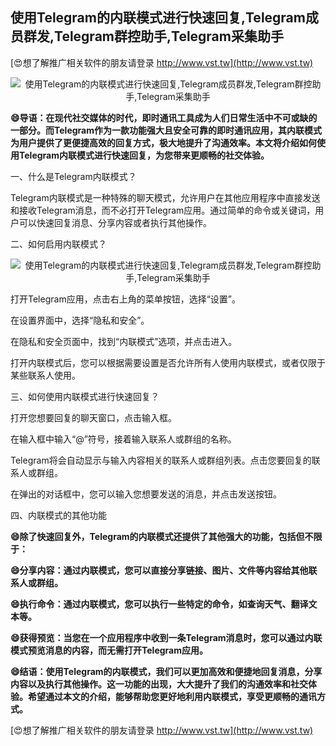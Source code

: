 ## **使用Telegram的内联模式进行快速回复,Telegram成员群发,Telegram群控助手,Telegram采集助手**

[😍想了解推广相关软件的朋友请登录 http://www.vst.tw](http://www.vst.tw)

 <center><img src="https://vst.tw/MP4/tuiguang/png/4.png" alt="使用Telegram的内联模式进行快速回复,Telegram成员群发,Telegram群控助手,Telegram采集助手"></center>

**😄导语：在现代社交媒体的时代，即时通讯工具成为人们日常生活中不可或缺的一部分。而Telegram作为一款功能强大且安全可靠的即时通讯应用，其内联模式为用户提供了更便捷高效的回复方式，极大地提升了沟通效率。本文将介绍如何使用Telegram内联模式进行快速回复，为您带来更顺畅的社交体验。**

一、什么是Telegram内联模式？

Telegram内联模式是一种特殊的聊天模式，允许用户在其他应用程序中直接发送和接收Telegram消息，而不必打开Telegram应用。通过简单的命令或关键词，用户可以快速回复消息、分享内容或者执行其他操作。

二、如何启用内联模式？

 <center><img src="https://vst.tw/MP4/tuiguang/png/6.png" alt="使用Telegram的内联模式进行快速回复,Telegram成员群发,Telegram群控助手,Telegram采集助手"></center>

打开Telegram应用，点击右上角的菜单按钮，选择“设置”。

在设置界面中，选择“隐私和安全”。

在隐私和安全页面中，找到“内联模式”选项，并点击进入。

打开内联模式后，您可以根据需要设置是否允许所有人使用内联模式，或者仅限于某些联系人使用。

三、如何使用内联模式进行快速回复？

打开您想要回复的聊天窗口，点击输入框。

在输入框中输入“@”符号，接着输入联系人或群组的名称。

Telegram将会自动显示与输入内容相关的联系人或群组列表。点击您要回复的联系人或群组。

在弹出的对话框中，您可以输入您想要发送的消息，并点击发送按钮。

四、内联模式的其他功能

**😄除了快速回复外，Telegram的内联模式还提供了其他强大的功能，包括但不限于：**

**😄分享内容：通过内联模式，您可以直接分享链接、图片、文件等内容给其他联系人或群组。**

**😄执行命令：通过内联模式，您可以执行一些特定的命令，如查询天气、翻译文本等。**

**😄获得预览：当您在一个应用程序中收到一条Telegram消息时，您可以通过内联模式预览消息的内容，而无需打开Telegram应用。**

**😄结语：使用Telegram的内联模式，我们可以更加高效和便捷地回复消息，分享内容以及执行其他操作。这一功能的出现，大大提升了我们的沟通效率和社交体验。希望通过本文的介绍，能够帮助您更好地利用内联模式，享受更顺畅的通讯方式。**

[😍想了解推广相关软件的朋友请登录 http://www.vst.tw](http://www.vst.tw)



